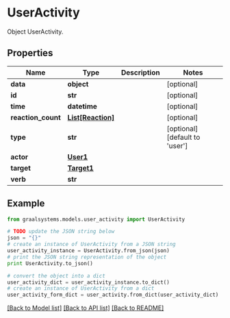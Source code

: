 # UserActivity

Object UserActivity.

## Properties

Name | Type | Description | Notes
------------ | ------------- | ------------- | -------------
**data** | **object** |  | [optional] 
**id** | **str** |  | [optional] 
**time** | **datetime** |  | [optional] 
**reaction_count** | [**List[Reaction]**](Reaction.md) |  | [optional] 
**type** | **str** |  | [optional] [default to 'user']
**actor** | [**User1**](User1.md) |  | 
**target** | [**Target1**](Target1.md) |  | 
**verb** | **str** |  | 

## Example

```python
from graalsystems.models.user_activity import UserActivity

# TODO update the JSON string below
json = "{}"
# create an instance of UserActivity from a JSON string
user_activity_instance = UserActivity.from_json(json)
# print the JSON string representation of the object
print UserActivity.to_json()

# convert the object into a dict
user_activity_dict = user_activity_instance.to_dict()
# create an instance of UserActivity from a dict
user_activity_form_dict = user_activity.from_dict(user_activity_dict)
```
[[Back to Model list]](../README.md#documentation-for-models) [[Back to API list]](../README.md#documentation-for-api-endpoints) [[Back to README]](../README.md)



